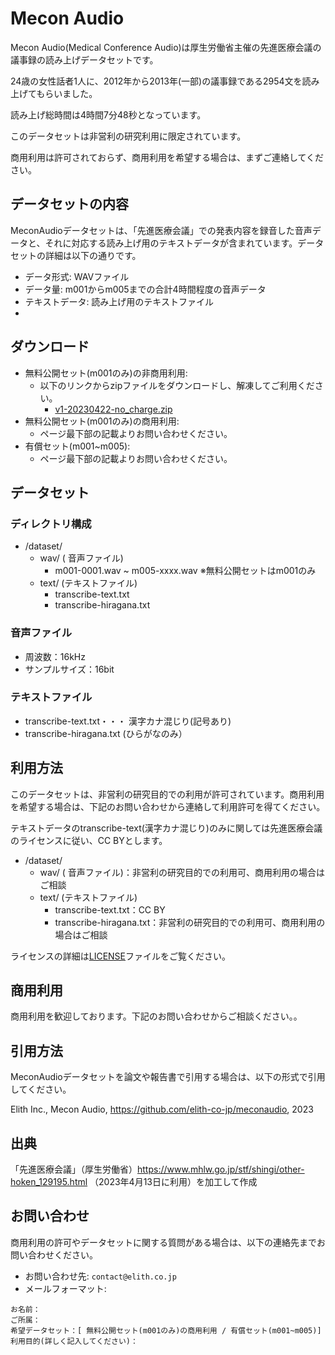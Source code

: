 # Mecon Audio

Mecon Audio(Medical Conference Audio)は厚生労働省主催の先進医療会議の議事録の読み上げデータセットです。

24歳の女性話者1人に、2012年から2013年(一部)の議事録である2954文を読み上げてもらいました。

読み上げ総時間は4時間7分48秒となっています。

このデータセットは非営利の研究利用に限定されています。

商用利用は許可されておらず、商用利用を希望する場合は、まずご連絡してください。

## データセットの内容

MeconAudioデータセットは、「先進医療会議」での発表内容を録音した音声データと、それに対応する読み上げ用のテキストデータが含まれています。データセットの詳細は以下の通りです。

- データ形式: WAVファイル
- データ量: m001からm005までの合計4時間程度の音声データ
- テキストデータ: 読み上げ用のテキストファイル
- 
## ダウンロード

- 無料公開セット(m001のみ)の非商用利用:
  * 以下のリンクからzipファイルをダウンロードし、解凍してご利用ください。
    * [v1-20230422-no_charge.zip](https://drive.google.com/file/d/1fR3Y-TRdow9T9Se2HQVwHIbJrZBijvV5/view?usp=share_link)
- 無料公開セット(m001のみ)の商用利用:
  * ページ最下部の記載よりお問い合わせください。
- 有償セット(m001~m005):
  * ページ最下部の記載よりお問い合わせください。

## データセット
### ディレクトリ構成
- /dataset/
  - wav/ ( 音声ファイル)
    - m001-0001.wav ~ m005-xxxx.wav ※無料公開セットはm001のみ
  - text/ (テキストファイル)
    - transcribe-text.txt
    - transcribe-hiragana.txt

### 音声ファイル
- 周波数：16kHz
- サンプルサイズ：16bit

### テキストファイル
- transcribe-text.txt・・・ 漢字カナ混じり(記号あり)
- transcribe-hiragana.txt (ひらがなのみ）

## 利用方法

このデータセットは、非営利の研究目的での利用が許可されています。商用利用を希望する場合は、下記のお問い合わせから連絡して利用許可を得てください。

テキストデータのtranscribe-text(漢字カナ混じり)のみに関しては先進医療会議のライセンスに従い、CC BYとします。

- /dataset/
  - wav/ ( 音声ファイル)：非営利の研究目的での利用可、商用利用の場合はご相談
  - text/ (テキストファイル)
    - transcribe-text.txt：CC BY
    - transcribe-hiragana.txt：非営利の研究目的での利用可、商用利用の場合はご相談

ライセンスの詳細は[LICENSE](https://github.com/elith-co-jp/meconaudio/blob/main/LICENSE)ファイルをご覧ください。

## 商用利用
商用利用を歓迎しております。下記のお問い合わせからご相談ください。。

## 引用方法

MeconAudioデータセットを論文や報告書で引用する場合は、以下の形式で引用してください。

Elith Inc., Mecon Audio, https://github.com/elith-co-jp/meconaudio, 2023

## 出典

「先進医療会議」（厚生労働省）https://www.mhlw.go.jp/stf/shingi/other-hoken_129195.html （2023年4月13日に利用）を加工して作成

## お問い合わせ

商用利用の許可やデータセットに関する質問がある場合は、以下の連絡先までお問い合わせください。

- お問い合わせ先: `contact@elith.co.jp`
- メールフォーマット:
```
お名前：
ご所属：
希望データセット：[ 無料公開セット(m001のみ)の商用利用 / 有償セット(m001~m005)]
利用目的(詳しく記入してください)：
```
